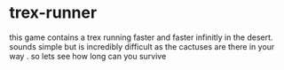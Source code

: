 # trex-runner
this game contains a trex running faster and faster infinitly in the desert. sounds simple but is incredibly difficult as the cactuses are there in your way . so lets see how long can you survive
